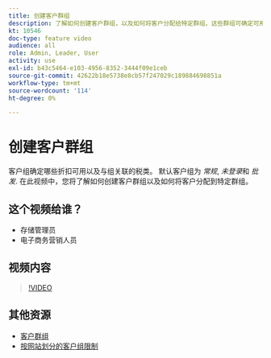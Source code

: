 ```yaml
---
title: 创建客户群组
description: 了解如何创建客户群组，以及如何将客户分配给特定群组，这些群组可确定可用的折扣以及关联的税种。
kt: 10546
doc-type: feature video
audience: all
role: Admin, Leader, User
activity: use
exl-id: b43c5464-e103-4956-8352-3444f09e1ceb
source-git-commit: 42622b18e5738e8cb57f247029c189884698851a
workflow-type: tm+mt
source-wordcount: '114'
ht-degree: 0%

---
```


# 创建客户群组

客户组确定哪些折扣可用以及与组关联的税类。 默认客户组为 _常规_, _未登录_&#x200B;和 _批发_. 在此视频中，您将了解如何创建客户群组以及如何将客户分配到特定群组。

## 这个视频给谁？

- 存储管理员
- 电子商务营销人员

## 视频内容

>[!VIDEO](https://video.tv.adobe.com/v/343660?quality=12&learn=on)

## 其他资源

- [客户群组](https://docs.magento.com/user-guide/customers/customer-groups.html)
- [按网站划分的客户组限制](https://developer.adobe.com/commerce/php/development/components/indexing/optimization/#customer-group-limitations-by-websites)
